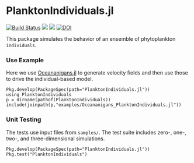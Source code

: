 # PlanktonIndividuals.jl
[![Build Status](https://travis-ci.org/JuliaOcean/PlanktonIndividuals.jl.svg?branch=master)](https://travis-ci.org/JuliaOcean/PlanktonIndividuals.jl)
[![](https://img.shields.io/badge/docs-stable-blue.svg)](https://JuliaOcean.github.io/PlanktonIndividuals.jl/stable)
[![](https://img.shields.io/badge/docs-dev-blue.svg)](https://JuliaOcean.github.io/PlanktonIndividuals.jl/dev)
[![DOI](https://zenodo.org/badge/178023615.svg)](https://zenodo.org/badge/latestdoi/178023615)

This package simulates the behavior of an ensemble of phytoplankton `individuals`.

### Use Example

Here we use [Oceananigans.jl](https://github.com/climate-machine/Oceananigans.jl) to generate velocity fields and then use those to drive the individual-based model.

```
Pkg.develop(PackageSpec(path="PlanktonIndividuals.jl"))
using PlanktonIndividuals
p = dirname(pathof(PlanktonIndividuals))
include(joinpath(p,"examples/Oceananigans_PlanktonIndividuals.jl"))
```

### Unit Testing
The tests use input files from `samples/`. The test suite includes zero-, one-, two-, and three-dimensional simulations.

```
Pkg.develop(PackageSpec(path="PlanktonIndividuals.jl"))
Pkg.test("PlanktonIndividuals")
```



